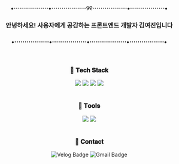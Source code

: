 <br/>

<div align="center">
  
### •·················•·················୨୧·················•·················• <br/>
### 안녕하세요! 사용자에게 공감하는 프론트엔드 개발자 김여진입니다 <br/>
### •·················•·················•··················•·················• <br/>

<br/>

### 🤍 𝐓𝐞𝐜𝐡 𝐒𝐭𝐚𝐜𝐤  
<img src="https://img.shields.io/badge/react-20232a.svg?style=for-the-badge&logo=react&logoColor=61DAFB" />
<img src="https://img.shields.io/badge/javascript-F7DF1E.svg?style=for-the-badge&logo=javascript&logoColor=20232a" />
<img src="https://img.shields.io/badge/typeScript-3178C6.svg?style=for-the-badge&logo=typeScript&logoColor=white" />
<img src="https://img.shields.io/badge/html5-E34F26.svg?style=for-the-badge&logo=html5&logoColor=white" />

<br/>
<br/>

### 🤍 𝐓𝐨𝐨𝐥𝐬  
<img src="https://img.shields.io/badge/styled--components-DB7093?style=for-the-badge&logo=styled-components&logoColor=ffd35b" />
<img src="https://img.shields.io/badge/css3-1572B6.svg?style=for-the-badge&logo=css3&logoColor=white" />

<br/>
<br/>

### 🤍 𝐂𝐨𝐧𝐭𝐚𝐜𝐭  
<a href="https://velog.io/@kimlj0814" target="_blank" style="text-decoration: none;">
  <img src="https://img.shields.io/badge/Velog-1EBC8F?style=for-the-badge&logo=velog&logoColor=white" alt="Velog Badge"/>
</a>
<a href="mailto:rladuwls0814@gmail.com" style="text-decoration: none;">
  <img src="https://img.shields.io/badge/gmail-D14836?style=for-the-badge&logo=gmail&logoColor=white" alt="Gmail Badge"/>
</a>

</div>

<br/>
